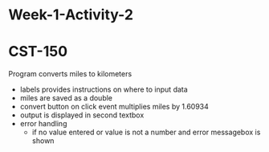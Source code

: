# Week-1-Activity-2
# CST-150

Program converts miles to kilometers
  - labels provides instructions on where to input data
  - miles are saved as a double
  - convert button on click event multiplies miles by 1.60934
  - output is displayed in second textbox
  - error handling
    - if no value entered or value is not a number and error messagebox is shown
